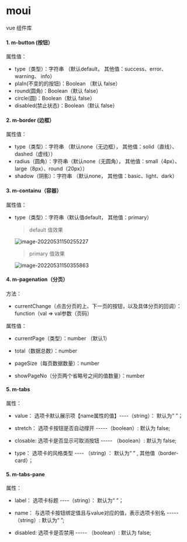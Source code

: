 # moui

vue 组件库

#### 1. m-button (按钮）

属性值：

- type（类型）：字符串    （默认default， 其他值：success、error、 warning、 info）
- plaIn(不变的的按钮)：Boolean （默认 false）
- round(圆角)：Boolean（默认 false）
- circle(圆)：Boolean（默认 false）
- disabled(禁止状态)：Boolean（默认 false）

#### 2. m-border (边框）

属性值：

- type（类型）：字符串  （默认none（无边框）， 其他值：solid（直线）、dashed（虚线））
- radius（圆角）：字符串（默认none（无圆角）， 其他值：small（4px）、large（8px）、round（20px））
- shadow（阴影）：字符串  （默认none， 其他值：basic、light、dark）

#### 3. m-containu（容器）

属性值：

- type（类型）：字符串（默认值default， 其他值：primary）

  > default 值效果

  ![image-20220531150255227](C:\Users\admin\AppData\Roaming\Typora\typora-user-images\image-20220531150255227.png)

  > primary 值效果

  ![image-20220531150355863](C:\Users\admin\AppData\Roaming\Typora\typora-user-images\image-20220531150355863.png)



#### 4. m-pagenation（分页）

方法：

- currentChange（点击分页的上、下一页的按钮，以及具体分页的回调）：function（val  =>  val参数（页码）

属性值：

- currentPage（类型）：number  （默认1）

- total（数据总数）：number

- pageSize（每页数据数量）：number

- showPageNo（分页两个省略号之间的值数量）：number

  


#### 5.  m-tabs

属性： 

- value： 选项卡默认展示项【name属性的值】----（string）： 默认为“ ”；

- stretch： 选项卡按钮是否自动撑开  -----（boolean）: 默认为 false;

- closable: 选项卡是否显示可取消按钮 ----- （boolean）: 默认为 false;

- type： 选项卡的风格类型 ---- （string)  ： 默认为“ ” , 其他值（border-card）；

  

#### 5.  m-tabs-pane

属性： 

- label： 选项卡标题  ----（string）： 默认为“ ”；

- name： 与选项卡按钮绑定值且与value对应的值，表示选项卡别名  -----（string）: 默认为“ ”;

- disabled: 选项卡是否禁用 ----- （boolean）: 默认为 false;

  